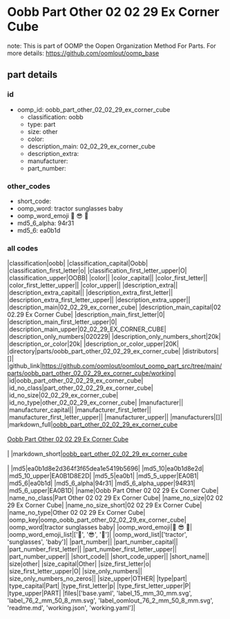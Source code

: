 # Oobb Part Other 02 02 29 Ex Corner Cube  

note: This is part of OOMP the Oopen Organization Method For Parts. For more details: https://github.com/oomlout/oomp_base

##  part details





### id
* oomp_id: oobb_part_other_02_02_29_ex_corner_cube
  * classification: oobb
  * type: part
  * size: other
  * color: 
  * description_main: 02_02_29_ex_corner_cube
  * description_extra: 
  * manufacturer: 
  * part_number: 

### other_codes
* short_code: 
* oomp_word: tractor sunglasses baby
* oomp_word_emoji :tractor: :sunglasses: :baby:
* md5_6_alpha: 94r31
* md5_6: ea0b1d

### all codes 
|classification|oobb|
|classification_capital|Oobb|
|classification_first_letter|o|
|classification_first_letter_upper|O|
|classification_upper|OOBB|
|color||
|color_capital||
|color_first_letter||
|color_first_letter_upper||
|color_upper||
|description_extra||
|description_extra_capital||
|description_extra_first_letter||
|description_extra_first_letter_upper||
|description_extra_upper||
|description_main|02_02_29_ex_corner_cube|
|description_main_capital|02 02.29 Ex Corner Cube|
|description_main_first_letter|0|
|description_main_first_letter_upper|0|
|description_main_upper|02_02_29_EX_CORNER_CUBE|
|description_only_numbers|020229|
|description_only_numbers_short|20k|
|description_or_color|20k|
|description_or_color_upper|20K|
|directory|parts/oobb_part_other_02_02_29_ex_corner_cube|
|distributors|[]|
|github_link|https://github.com/oomlout/oomlout_oomp_part_src/tree/main/parts/oobb_part_other_02_02_29_ex_corner_cube/working|
|id|oobb_part_other_02_02_29_ex_corner_cube|
|id_no_class|part_other_02_02_29_ex_corner_cube|
|id_no_size|02_02_29_ex_corner_cube|
|id_no_type|other_02_02_29_ex_corner_cube|
|manufacturer||
|manufacturer_capital||
|manufacturer_first_letter||
|manufacturer_first_letter_upper||
|manufacturer_upper||
|manufacturers|[]|
|markdown_full|[oobb_part_other_02_02_29_ex_corner_cube](https://github.com/oomlout/oomlout_oomp_part_src/tree/main/parts/oobb_part_other_02_02_29_ex_corner_cube/working)<br>[](https://github.com/oomlout/oomlout_oomp_part_src/tree/main/parts/oobb_part_other_02_02_29_ex_corner_cube/working)<br>[Oobb Part Other 02 02 29 Ex Corner Cube](https://github.com/oomlout/oomlout_oomp_part_src/tree/main/parts/oobb_part_other_02_02_29_ex_corner_cube/working)<br><br>|
|markdown_short|[oobb_part_other_02_02_29_ex_corner_cube](https://github.com/oomlout/oomlout_oomp_part_src/tree/main/parts/oobb_part_other_02_02_29_ex_corner_cube/working)<br><br>|
|md5|ea0b1d8e2d364f3f65dea1e5419b5696|
|md5_10|ea0b1d8e2d|
|md5_10_upper|EA0B1D8E2D|
|md5_5|ea0b1|
|md5_5_upper|EA0B1|
|md5_6|ea0b1d|
|md5_6_alpha|94r31|
|md5_6_alpha_upper|94R31|
|md5_6_upper|EA0B1D|
|name|Oobb Part Other 02 02 29 Ex Corner Cube|
|name_no_class|Part Other 02 02 29 Ex Corner Cube|
|name_no_size|02 02 29 Ex Corner Cube|
|name_no_size_short|02 02 29 Ex Corner Cube|
|name_no_type|Other 02 02 29 Ex Corner Cube|
|oomp_key|oomp_oobb_part_other_02_02_29_ex_corner_cube|
|oomp_word|tractor sunglasses baby|
|oomp_word_emoji|:tractor: :sunglasses: :baby:|
|oomp_word_emoji_list|[':tractor:', ':sunglasses:', ':baby:']|
|oomp_word_list|['tractor', 'sunglasses', 'baby']|
|part_number||
|part_number_capital||
|part_number_first_letter||
|part_number_first_letter_upper||
|part_number_upper||
|short_code||
|short_code_upper||
|short_name||
|size|other|
|size_capital|Other|
|size_first_letter|o|
|size_first_letter_upper|O|
|size_only_numbers||
|size_only_numbers_no_zeros||
|size_upper|OTHER|
|type|part|
|type_capital|Part|
|type_first_letter|p|
|type_first_letter_upper|P|
|type_upper|PART|
|files|['base.yaml', 'label_15_mm_30_mm.svg', 'label_76_2_mm_50_8_mm.svg', 'label_oomlout_76_2_mm_50_8_mm.svg', 'readme.md', 'working.json', 'working.yaml']|
